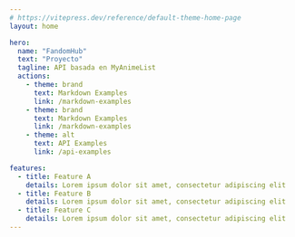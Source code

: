 ```yaml
---
# https://vitepress.dev/reference/default-theme-home-page
layout: home

hero:
  name: "FandomHub"
  text: "Proyecto"
  tagline: API basada en MyAnimeList
  actions:
    - theme: brand
      text: Markdown Examples
      link: /markdown-examples
    - theme: brand
      text: Markdown Examples
      link: /markdown-examples
    - theme: alt
      text: API Examples
      link: /api-examples

features:
  - title: Feature A
    details: Lorem ipsum dolor sit amet, consectetur adipiscing elit
  - title: Feature B
    details: Lorem ipsum dolor sit amet, consectetur adipiscing elit
  - title: Feature C
    details: Lorem ipsum dolor sit amet, consectetur adipiscing elit
---
```


